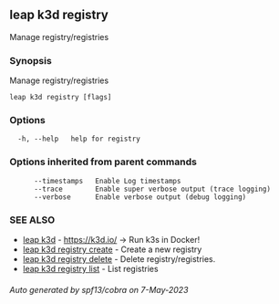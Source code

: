 ## leap k3d registry

Manage registry/registries

### Synopsis

Manage registry/registries

```
leap k3d registry [flags]
```

### Options

```
  -h, --help   help for registry
```

### Options inherited from parent commands

```
      --timestamps   Enable Log timestamps
      --trace        Enable super verbose output (trace logging)
      --verbose      Enable verbose output (debug logging)
```

### SEE ALSO

* [leap k3d](leap_k3d.md)	 - https://k3d.io/ -> Run k3s in Docker!
* [leap k3d registry create](leap_k3d_registry_create.md)	 - Create a new registry
* [leap k3d registry delete](leap_k3d_registry_delete.md)	 - Delete registry/registries.
* [leap k3d registry list](leap_k3d_registry_list.md)	 - List registries

###### Auto generated by spf13/cobra on 7-May-2023
